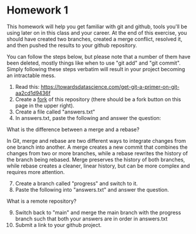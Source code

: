 # Homework 1

This homework will help you get familiar with git and github, tools you'll be using later on in this class and your career. At the end of this exercise, you should have created two branches, created a merge conflict, resolved it, and then pushed the results to your github repository. 

You can follow the steps below, but please note that a number of them have been deleted, mostly things like when to use "git add" and "git commit". Simply following these steps verbatim will result in your project becoming an intractable mess.

1. Read this: https://towardsdatascience.com/get-git-a-primer-on-git-aa2cd1d9436f
2. Create a <a href="https://www.theserverside.com/blog/Coffee-Talk-Java-News-Stories-and-Opinions/command-line-GitHub-fork-CLI-terminal-shell#:~:text=A%20fork%20in%20Git%20is,that%20of%20the%20original%20project.">fork</a> of this repository (there should be a fork button on this page in the upper right).
3. Create a file called "answers.txt"
5. In answers.txt, paste the following and answer the question:

What is the difference between a merge and a rebase?

In Git, merge and rebase are two different ways to integrate changes from one branch into another. A merge creates a new commit that combines the changes from two or more branches, while a rebase rewrites the history of the branch being rebased. Merge preserves the history of both branches, while rebase creates a cleaner, linear history, but can be more complex and requires more attention.

7. Create a branch called "progress" and switch to it.
8. Paste the following into "answers.txt" and answer the question.

What is a remote repository? 

<Answer the question here>

9. Switch back to "main" and merge the main branch with the progress branch such that both your answers are in order in answers.txt
12. Submit a link to your github project.
